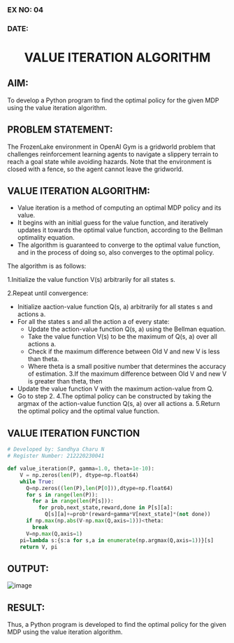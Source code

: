 ### EX NO: 04
### DATE:
# <p align="center">VALUE ITERATION ALGORITHM</p>

## AIM:

To develop a Python program to find the optimal policy for the given MDP using the value iteration algorithm.

## PROBLEM STATEMENT:

The FrozenLake environment in OpenAI Gym is a gridworld problem that challenges reinforcement learning agents to navigate a slippery terrain to reach a goal state while avoiding hazards. Note that the environment is closed with a fence, so the agent cannot leave the gridworld.

## VALUE ITERATION ALGORITHM:
- Value iteration is a method of computing an optimal MDP policy and its value.
- It begins with an initial guess for the value function, and iteratively updates it towards the optimal value function, according to the Bellman optimality equation.
- The algorithm is guaranteed to converge to the optimal value function, and in the process of doing so, also converges to the optimal policy.
  
The algorithm is as follows:

1.Initialize the value function V(s) arbitrarily for all states s.

2.Repeat until convergence:
 - Initialize aaction-value function Q(s, a) arbitrarily for all states s and actions a.
 - For all the states s and all the action a of every state:
    - Update the action-value function Q(s, a) using the Bellman equation.
    - Take the value function V(s) to be the maximum of Q(s, a) over all actions a.
    - Check if the maximum difference between Old V and new V is less than theta.
    - Where theta is a small positive number that determines the accuracy of estimation.
3.If the maximum difference between Old V and new V is greater than theta, then
- Update the value function V with the maximum action-value from Q.
- Go to step 2.
4.The optimal policy can be constructed by taking the argmax of the action-value function Q(s, a) over all actions a.
5.Return the optimal policy and the optimal value function.

  
## VALUE ITERATION FUNCTION
```python
# Developed by: Sandhya Charu N
# Register Number: 212220230041

def value_iteration(P, gamma=1.0, theta=1e-10):
    V = np.zeros(len(P), dtype=np.float64)
    while True:
      Q=np.zeros((len(P),len(P[0])),dtype=np.float64)
      for s in range(len(P)):
        for a in range(len(P[s])):
          for prob,next_state,reward,done in P[s][a]:
            Q[s][a]+=prob*(reward+gamma*V[next_state]*(not done))
      if np.max(np.abs(V-np.max(Q,axis=1)))<theta:
        break
      V=np.max(Q,axis=1)
    pi=lambda s:{s:a for s,a in enumerate(np.argmax(Q,axis=1))}[s]
    return V, pi
```
## OUTPUT:

![image](https://github.com/Kayalvizhi02/rl-value-iteration/assets/75413726/addcaf29-231d-4f60-b555-c45c68f98832)

## RESULT:

Thus, a Python program is developed to find the optimal policy for the given MDP using the value iteration algorithm.


